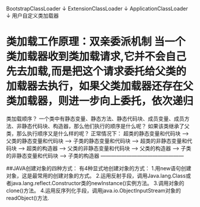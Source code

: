 BootstrapClassLoader
       ↓
ExtensionClassLoader
       ↓
ApplicationClassLoader
       ↓
   用户自定义类加载器   

**类加载工作原理：双亲委派机制**
当一个类加载器收到类加载请求,它并不会自己先去加载,而是把这个请求委托给父类的加载器去执行，如果父类加载器还存在父类加载器，则进一步向上委托，依次递归
=====================================================================================================================================================================


类加载顺序？
一个类中有静态变量、静态方法、静态代码块、成员变量、成员方法、非静态代码块、构造器，那么他们执行的顺序是什么呢？
如果该类继承了父类，那么执行顺序又是什么样的呢？
正常情况下：
超类的静态变量和代码块 --> 父类的静态变量和代码块 --> 子类的静态变量和代码块 
--> 超类的非静态变量和代码块 --> 超类的构造器 
--> 父类的非静态变量和代码块 --> 父类的构造器 
--> 子类的非静态变量和代码块 --> 子类的构造器
————————————————



##JAVA创建对象的四种方式：
有4种显式地创建对象的方式：
1.用new语句创建对象，这是最常用的创建对象的方式。
2.运用反射手段，调用Java.lang.Class或者java.lang.reflect.Constructor类的newInstance()实例方法。
3.调用对象的clone()方法。
4.运用反序列化手段，调用java.io.ObjectInputStream对象的readObject()方法.              